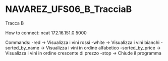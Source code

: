 # NAVAREZ_UFS06_B_TracciaB

Tracca B

How to connect:
ncat 172.16.151.0 5000

Commands:
-red -> Visualizza i vini rossi
-white -> Visualizza i vini bianchi
-sorted_by_name -> Visualizza i vini in ordine alfabetico
-sorted_by_price -> Visualizza i vini in ordine crescente di prezzo
-stop -> Chiude il programma
